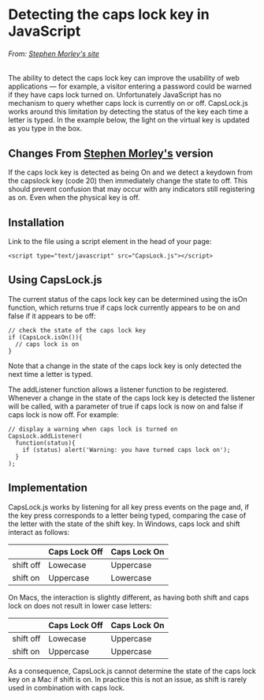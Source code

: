 # Detecting the caps lock key in JavaScript
###### From: [Stephen Morley's site](http://code.stephenmorley.org/javascript/detecting-the-caps-lock-key/)

The ability to detect the caps lock key can improve the usability of web applications — for example, a visitor entering a password could be warned if they have caps lock turned on. Unfortunately JavaScript has no mechanism to query whether caps lock is currently on or off. CapsLock.js works around this limitation by detecting the status of the key each time a letter is typed. In the example below, the light on the virtual key is updated as you type in the box.

## Changes From [Stephen Morley's](http://code.stephenmorley.org/javascript/detecting-the-caps-lock-key/) version

If the caps lock key is detected as being On and we detect a keydown from the capslock key (code 20) then immediately change the state to off.
This should prevent confusion that may occur with any indicators still registering as on. Even when the physical key is off.

## Installation
Link to the file using a script element in the head of your page:
```
<script type="text/javascript" src="CapsLock.js"></script>
```

## Using CapsLock.js

The current status of the caps lock key can be determined using the isOn function, which returns true if caps lock currently appears to be on and false if it appears to be off:
```
// check the state of the caps lock key
if (CapsLock.isOn()){
  // caps lock is on
}
```

Note that a change in the state of the caps lock key is only detected the next time a letter is typed.

The addListener function allows a listener function to be registered. Whenever a change in the state of the caps lock key is detected the listener will be called, with a parameter of true if caps lock is now on and false if caps lock is now off. For example:
```
// display a warning when caps lock is turned on
CapsLock.addListener(
  function(status){
    if (status) alert('Warning: you have turned caps lock on');
  }
);
```

## Implementation

CapsLock.js works by listening for all key press events on the page and, if the key press corresponds to a letter being typed, comparing the case of the letter with the state of the shift key. In Windows, caps lock and shift interact as follows:

|             | Caps Lock Off | Caps Lock On|
|-------------|---------------|-------------|
|shift off    | Lowecase      | Uppercase   |
|shift on     | Uppercase     | Lowercase   |

On Macs, the interaction is slightly different, as having both shift and caps lock on does not result in lower case letters:

|             | Caps Lock Off | Caps Lock On|
|-------------|---------------|-------------|
|shift off    | Lowecase      | Uppercase   |
|shift on     | Uppercase     | Uppercase   |

As a consequence, CapsLock.js cannot determine the state of the caps lock key on a Mac if shift is on. In practice this is not an issue, as shift is rarely used in combination with caps lock.
